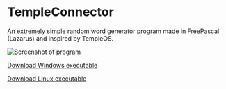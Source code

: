# TempleConnector
An extremely simple random word generator program made in FreePascal (Lazarus) and inspired by TempleOS.


![Screenshot of program](https://cdn.discordapp.com/attachments/473786169092603904/700872731801026590/godsays.png)

[Download Windows executable](https://github.com/JimmyTheNoob/TempleConnector/blob/master/TempleConnector.exe?raw=true)

[Download Linux executable](https://github.com/JimmyTheNoob/TempleConnector/blob/master/project1?raw=true)
